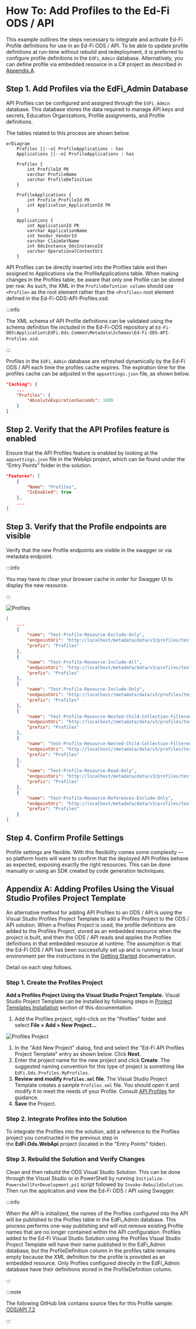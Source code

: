 # How To: Add Profiles to the Ed-Fi ODS / API

This example outlines the steps necessary to integrate and activate Ed-Fi
Profile definitions for use in an Ed-Fi ODS / API. To be able to update profile
definitions at run-time without rebuild and redeployment, it is preferred to
configure profile definitions in the `EdFi_Admin` database. Alternatively, you
can define profile via embedded resource in a C# project as described in
[Appendix
A](#appendix-a-adding-profiles-using-the-visual-studio-profiles-project-template).

## Step 1. Add Profiles via the EdFi_Admin Database

API Profiles can be configured and assigned through the `EdFi_Admin` database.
This database stores the data required to manage API keys and secrets, Education
Organizations, Profile assignments, and Profile definitions.

The tables related to this process are shown below.

```mermaid
erDiagram
    Profiles ||--o{ ProfileApplications : has
    Applications ||--o{ ProfileApplications : has

    Profiles {
        int ProfileId PK
        varchar ProfileName
        varchar ProfileDefinition
    }

    ProfileApplications {
        int Profile_ProfileId PK
        int Application_ApplicationId PK
    }

    Applications {
        int ApplicationId PK
        varchar ApplicationName
        int Vendor_VendorId
        varchar ClaimSetName
        int OdsInstance_OdsInstanceId
        varchar OperationalContextUri
    }
```

API Profiles can be directly inserted into the Profiles table and then assigned
to Applications via the ProfileApplications table. When making changes in the
Profiles table, be aware that only one Profile can be stored per row. As such,
the XML in the `ProfileDefintion column` should use `<Profile>` as the root element
rather than the `<Profiles>` root element defined in the
Ed-Fi-ODS-API-Profiles.xsd.

:::info

The XML schema of API Profile definitions can be validated using the schema
definition file included in the Ed-Fi-ODS repository at
`Ed-Fi-ODS\Application\EdFi.Ods.Common\Metadata\Schemas\Ed-Fi-ODS-API-Profiles.xsd`.

:::

Profiles in the `EdFi_Admin` database are refreshed dynamically by the Ed-Fi ODS
/ API each time the profiles cache expires. The expiration time for the
profiles cache can be adjusted in the `appsettings.json` file, as shown below.

```json
"Caching": {
    ...
    "Profiles": {
        "AbsoluteExpirationSeconds": 1800
    }
}
```

## Step 2. Verify that the API Profiles feature is enabled

Ensure that the API Profiles feature is enabled by looking at the
`appsettings.json` file in the WebApi project, which can be found under the “Entry
Points” folder in the solution.

```json
"Features": [
    {
        "Name": "Profiles",
        "IsEnabled": true
    },
    ...
]
```

## Step 3. Verify that the Profile endpoints are visible

Verify that the new Profile endpoints are visible in the swagger or via metadata
endpoint.

:::info

You may have to clear your browser cache in order for Swagger UI to display the
new resource.

:::

![Profiles](/img/reference/ods-api/image2017-12-18_16-23-55.png)

```json title="Discovery API metadata listing (partial)
[
    ...
    {
        "name": "Test-Profile-Resource-Exclude-Only",
        "endpointUri": "http://localhost/metadata/data/v3/profiles/test-profile-resource-excludeonly/swagger.json",
        "prefix": "Profiles"
    },
    {
        "name": "Test-Profile-Resource-Include-All",
        "endpointUri": "http://localhost/metadata/data/v3/profiles/test-profile-resource-includeall/swagger.json",
        "prefix": "Profiles"
    },
    {
        "name": "Test-Profile-Resource-Include-Only",
        "endpointUri": "http://localhost//metadata/data/v3/profiles/test-profile-resource-includeonly/swagger.json",
        "prefix": "Profiles"
    },
    {
        "name": "Test-Profile-Resource-Nested-Child-Collection-Filtered-To-Exclude-Only-Specific-Types-And-Descriptors",
        "endpointUri": "http://localhost//metadata/data/v3/profiles/test-profile-resource-nested-child-collection-filtered-to-exclude-only-specific-types-and-descriptors/swagger.json",
        "prefix": "Profiles"
    },
    {
        "name": "Test-Profile-Resource-Nested-Child-Collection-Filtered-To-Include-Only-Specific-Types-And-Descriptors",
        "endpointUri": "http://localhost//metadata/data/v3/profiles/test-profile-resource-nested-child-collection-filtered-to-include-only-specific-types-and-descriptors/swagger.json",
        "prefix": "Profiles"
    },
    {
        "name": "Test-Profile-Resource-Read-Only",
        "endpointUri": "http://localhost/metadata/data/v3/profiles/test-profile-resource-readonly/swagger.json",
        "prefix": "Profiles"
    },
    {
        "name": "Test-Profile-Resource-References-Exclude-Only",
        "endpointUri": "http://localhost/metadata/data/v3/profiles/test-profile-resource-references-excludeonly/swagger.json",
        "prefix": "Profiles"
    }
]
```

## Step 4. Confirm Profile Settings

Profile settings are flexible. With this flexibility comes some complexity — so
platform hosts will want to confirm that the deployed API Profiles behave as
expected, exposing exactly the right resources. This can be done manually or
using an SDK created by code generation techniques.

## Appendix A: Adding Profiles Using the Visual Studio Profiles Project Template

An alternative method for adding API Profiles to an ODS / API is using the
Visual Studio Profiles Project Template to add a Profiles Project to the ODS /
API solution. When a Profiles Project is used, the profile definitions are added
to the Profiles Project, stored as an embedded resource when the project is
built, and then the ODS / API reads and applies the Profiles definitions in that
embedded resource at runtime. The assumption is that the Ed-Fi ODS / API has
been successfully set up and is running in a local environment per the
instructions in the [Getting Started](../getting-started/) documentation.

Detail on each step follows.

### Step 1. Create the Profiles Project

**Add a Profiles Project Using the Visual Studio Project Template.** Visual
Studio Project Template can be installed by following steps in [Project
Templates
Installation](../getting-started/source-code-installation/project-templates-installation.md)
section of this documentation.

1. Add the Profiles project, right-click on the "Profiles" folder and
  select **File > Add > New Project...**

  ![Profiles Project](/img/reference/ods-api/profiles1.webp)

1. In the "Add New Project" dialog, find and select the "Ed-Fi API Profiles
   Project Template" entry as shown below. Click **Next**.
1. Enter the project name for the new project and click **Create**. The
  suggested naming convention for this type of project is something like
  `EdFi.Ods.Profiles.MyProfiles`.
1. **Review and modify `Profiles.xml` file**. The Visual Studio Project Template
   creates a sample `Profiles.xml` file. You should open it and modify it to
   meet the needs of your Profile. Consult [API
   Profiles](../platform-dev-guide/security/api-profiles.md)
   for guidance.
1. **Save** the Project.

### Step 2. Integrate Profiles into the Solution

To integrate the Profiles into the solution, add a reference to the Profiles
project you constructed in the previous step in the **EdFi.Ods.WebApi** project
(located in the "Entry Points" folder).

### Step 3. Rebuild the Solution and Verify Changes

Clean and then rebuild the ODS Visual Studio Solution. This can be done through
the Visual Studio or in PowerShell by running
`Initialize-PowershellForDevelopment.ps1` script followed by
`Invoke-RebuildSolution`. Then run the application and view the Ed-Fi ODS / API
using Swagger.

:::info

When the API is initialized, the names of the Profiles configured into the API
will be published to the Profiles table in the EdFi_Admin database. This process
performs one-way publishing and will not remove existing Profile names that are
no longer contained within the API configuration. Profiles added to the Ed-Fi
Visual Studio Solution using the Profiles Visual Studio Project Template will
have their name published in the EdFi_Admin database, but the ProfileDefinition
column in the profiles table remains empty because the XML definition for the
profile is provided as an embedded resource. Only Profiles configured directly
in the EdFi_Admin database have their definitions stored in the
ProfileDefinition column.

:::

:::note

The following GitHub link contains source files for this Profile
sample: [ODS/API
7.2](https://github.com/Ed-Fi-Alliance-OSS/Ed-Fi-ODS/tree/v7.2/Samples/Project-Profiles-Template)

:::
